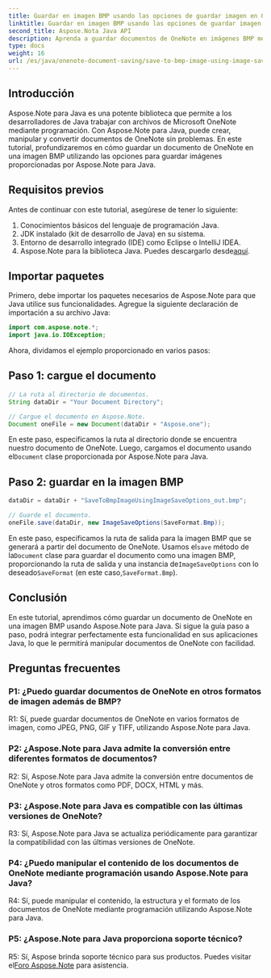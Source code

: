 ```yaml
---
title: Guardar en imagen BMP usando las opciones de guardar imagen en OneNote
linktitle: Guardar en imagen BMP usando las opciones de guardar imagen en OneNote
second_title: Aspose.Nota Java API
description: Aprenda a guardar documentos de OneNote en imágenes BMP mediante programación utilizando Aspose.Note para Java. Guía paso a paso con ejemplos de código.
type: docs
weight: 16
url: /es/java/onenote-document-saving/save-to-bmp-image-using-image-save-options/
---
```

## Introducción

Aspose.Note para Java es una potente biblioteca que permite a los desarrolladores de Java trabajar con archivos de Microsoft OneNote mediante programación. Con Aspose.Note para Java, puede crear, manipular y convertir documentos de OneNote sin problemas. En este tutorial, profundizaremos en cómo guardar un documento de OneNote en una imagen BMP utilizando las opciones para guardar imágenes proporcionadas por Aspose.Note para Java.

## Requisitos previos

Antes de continuar con este tutorial, asegúrese de tener lo siguiente:

1. Conocimientos básicos del lenguaje de programación Java.
2. JDK instalado (kit de desarrollo de Java) en su sistema.
3. Entorno de desarrollo integrado (IDE) como Eclipse o IntelliJ IDEA.
4.  Aspose.Note para la biblioteca Java. Puedes descargarlo desde[aquí](https://releases.aspose.com/note/java/).

## Importar paquetes

Primero, debe importar los paquetes necesarios de Aspose.Note para que Java utilice sus funcionalidades. Agregue la siguiente declaración de importación a su archivo Java:

```java
import com.aspose.note.*;
import java.io.IOException;
```

Ahora, dividamos el ejemplo proporcionado en varios pasos:

## Paso 1: cargue el documento

```java
// La ruta al directorio de documentos.
String dataDir = "Your Document Directory";

// Cargue el documento en Aspose.Note.
Document oneFile = new Document(dataDir + "Aspose.one");
```

En este paso, especificamos la ruta al directorio donde se encuentra nuestro documento de OneNote. Luego, cargamos el documento usando el`Document` clase proporcionada por Aspose.Note para Java.

## Paso 2: guardar en la imagen BMP

```java
dataDir = dataDir + "SaveToBmpImageUsingImageSaveOptions_out.bmp";

// Guarde el documento.
oneFile.save(dataDir, new ImageSaveOptions(SaveFormat.Bmp));
```

 En este paso, especificamos la ruta de salida para la imagen BMP que se generará a partir del documento de OneNote. Usamos el`save` método de la`Document` clase para guardar el documento como una imagen BMP, proporcionando la ruta de salida y una instancia de`ImageSaveOptions` con lo deseado`SaveFormat` (en este caso,`SaveFormat.Bmp`).

## Conclusión

En este tutorial, aprendimos cómo guardar un documento de OneNote en una imagen BMP usando Aspose.Note para Java. Si sigue la guía paso a paso, podrá integrar perfectamente esta funcionalidad en sus aplicaciones Java, lo que le permitirá manipular documentos de OneNote con facilidad.

## Preguntas frecuentes

### P1: ¿Puedo guardar documentos de OneNote en otros formatos de imagen además de BMP?

R1: Sí, puede guardar documentos de OneNote en varios formatos de imagen, como JPEG, PNG, GIF y TIFF, utilizando Aspose.Note para Java.

### P2: ¿Aspose.Note para Java admite la conversión entre diferentes formatos de documentos?

R2: Sí, Aspose.Note para Java admite la conversión entre documentos de OneNote y otros formatos como PDF, DOCX, HTML y más.

### P3: ¿Aspose.Note para Java es compatible con las últimas versiones de OneNote?

R3: Sí, Aspose.Note para Java se actualiza periódicamente para garantizar la compatibilidad con las últimas versiones de OneNote.

### P4: ¿Puedo manipular el contenido de los documentos de OneNote mediante programación usando Aspose.Note para Java?

R4: Sí, puede manipular el contenido, la estructura y el formato de los documentos de OneNote mediante programación utilizando Aspose.Note para Java.

### P5: ¿Aspose.Note para Java proporciona soporte técnico?

 R5: Sí, Aspose brinda soporte técnico para sus productos. Puedes visitar el[Foro Aspose.Note](https://forum.aspose.com/c/note/28) para asistencia.
